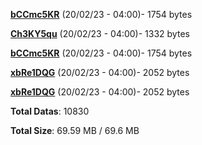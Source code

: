 [**bCCmc5KR**](/data/bCCmc5KR.txt) (20/02/23 - 04:00)- 1754 bytes

[**Ch3KY5qu**](/data/Ch3KY5qu.txt) (20/02/23 - 04:00)- 1332 bytes

[**bCCmc5KR**](/data/bCCmc5KR.txt) (20/02/23 - 04:00)- 1754 bytes

[**xbRe1DQG**](/data/xbRe1DQG.txt) (20/02/23 - 04:00)- 2052 bytes

[**xbRe1DQG**](/data/xbRe1DQG.txt) (20/02/23 - 04:00)- 2052 bytes

**Total Datas**: 10830

**Total Size**: 69.59 MB / 69.6 MB